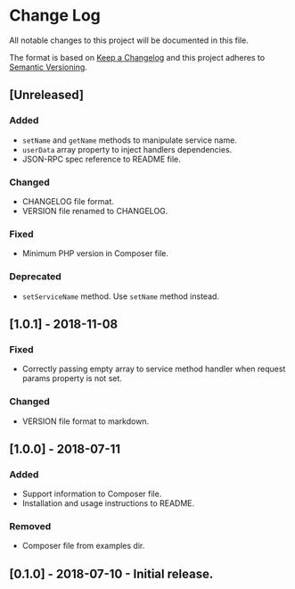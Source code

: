 # Change Log
All notable changes to this project will be documented in this file.

The format is based on [Keep a Changelog](https://keepachangelog.com) and this project adheres to [Semantic Versioning](https://semver.org).

## [Unreleased]
### Added
- `setName` and `getName` methods to manipulate service name.
- `userData` array property to inject handlers dependencies.
- JSON-RPC spec reference to README file.
### Changed
- CHANGELOG file format.
- VERSION file renamed to CHANGELOG.
### Fixed
- Minimum PHP version in Composer file.
### Deprecated
- `setServiceName` method. Use `setName` method instead.

## [1.0.1] - 2018-11-08
### Fixed
- Correctly passing empty array to service method handler when request params property is not set.
### Changed
- VERSION file format to markdown.

## [1.0.0] - 2018-07-11
### Added
- Support information to Composer file.
- Installation and usage instructions to README.
### Removed
- Composer file from examples dir.

## [0.1.0] - 2018-07-10 - Initial release.
